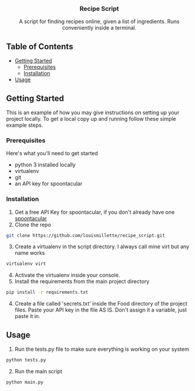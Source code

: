 <!-- PROJECT LOGO -->
<br />
<p align="center">
  <h3 align="center">Recipe Script</h3>
  <p align="center">
    A script for finding recipes online, given a list of ingredients.  Runs conveniently inside a terminal.
  </p>
</p>



<!-- TABLE OF CONTENTS -->
## Table of Contents

* [Getting Started](#getting-started)
  * [Prerequisites](#prerequisites)
  * [Installation](#installation)
* [Usage](#usage)


<!-- GETTING STARTED -->
## Getting Started

This is an example of how you may give instructions on setting up your project locally.
To get a local copy up and running follow these simple example steps.

### Prerequisites

Here's what you'll need to get started
* python 3 installed locally
* virtualenv
* git
* an API key for spoontacular


### Installation

1. Get a free API Key for spoontacular, if you don't already have one [spoontacular](https://spoonacular.com/food-api)
2. Clone the repo
```sh
git clone https://github.com/louismillette/recipe_script.git
```
3. Create a virtualenv in the script directory.  I always call mine virt but any name works
```sh
virtualenv virt
```
4. Activate the virtualenv inside your console.
5. Install the requirements from the main project directory
```sh
pip install -r requirements.txt
```
4. Create a file called 'secrets.txt' inside the Food directory of the project files.  Paste your API key in the file AS IS.  Don't assign it a variable, just paste it in.

<!-- USAGE EXAMPLES -->
## Usage

1. Run the tests.py file to make sure everything is working on your system
```sh
python tests.py
```

2. Run the main script
```sh
python main.py
```